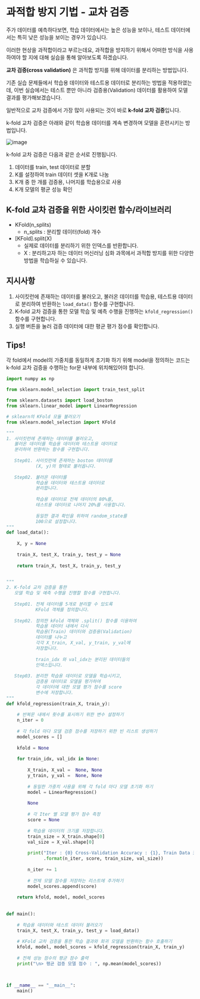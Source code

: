# 과적합 방지 기법 - 교차 검증
주가 데이터를 예측하다보면, 학습 데이터에서는 높은 성능을 보이나, 테스트 데이터에서는 특히 낮은 성능을 보이는 경우가 있습니다.

이러한 현상을 과적합이라고 부르는데요, 과적합을 방지하기 위해서 어떠한 방식을 사용하여야 할 지에 대해 실습을 통해 알아보도록 하겠습니다.


**교차 검증(cross validation)** 은 과적합 방지를 위해 데이터를 분리하는 방법입니다.

기존 실습 문제들에서 학습용 데이터와 테스트용 데이터로 분리하는 방법을 적용하였는데, 이번 실습에서는 테스트 뿐만 아니라 검증용(Validation) 데이터를 활용하여 모델 결과를 평가해보겠습니다.

일반적으로 교차 검증에서 가장 많이 사용되는 것이 바로 **k-fold 교차 검증**입니다.

k-fold 교차 검증은 아래와 같이 학습용 데이터를 계속 변경하며 모델을 훈련시키는 방법입니다.

![image](https://user-images.githubusercontent.com/110414297/187683946-74308dd5-4709-4aef-bcfe-179805abb428.png)

k-fold 교차 검증은 다음과 같은 순서로 진행됩니다.

1. 데이터를 train, test 데이터로 분할
2. K를 설정하여 train 데이터 셋을 K개로 나눔
3. K개 중 한 개를 검증용, 나머지를 학습용으로 사용
4. K개 모델의 평균 성능 확인

## K-fold 교차 검증을 위한 사이킷런 함수/라이브러리

- KFold(n_splits)
  - n_splits : 분리할 데이터(fold) 개수
- [KFold].split(X)
  - 실제로 데이터를 분리하기 위한 인덱스를 반환합니다.
  - X : 분리하고자 하는 데이터
머신러닝 심화 과목에서 과적합 방지를 위한 다양한 방법을 학습하실 수 있습니다.

## 지시사항
1. 사이킷런에 존재하는 데이터를 불러오고, 불러온 데이터를 학습용, 테스트용 데이터로 분리하여 반환하는 ```load_data()``` 함수를 구현합니다.
2. K-fold 교차 검증을 통한 모델 학습 및 예측 수행을 진행하는 ```kfold_regression()``` 함수를 구현합니다.
3. 실행 버튼을 눌러 검증 데이터에 대한 평균 평가 점수를 확인합니다.

## Tips!
각 fold에서 model의 가중치를 동일하게 초기화 하기 위해 model을 정의하는 코드는 k-fold 교차 검증을 수행하는 for문 내부에 위치해있어야 합니다.

```python
import numpy as np

from sklearn.model_selection import train_test_split

from sklearn.datasets import load_boston
from sklearn.linear_model import LinearRegression

# sklearn의 KFold 모듈 불러오기
from sklearn.model_selection import KFold

"""
1. 사이킷런에 존재하는 데이터를 불러오고, 
   불러온 데이터를 학습용 데이터와 테스트용 데이터로 
   분리하여 반환하는 함수를 구현합니다.
   
   Step01. 사이킷런에 존재하는 boston 데이터를 
           (X, y)의 형태로 불러옵니다. 
   
   Step02. 불러온 데이터를 
           학습용 데이터와 테스트용 데이터로
           분리합니다.
           
           학습용 데이터로 전체 데이터의 80%를,
           테스트용 데이터로 나머지 20%를 사용합니다.
           
           동일한 결과 확인을 위하여 random_state를
           100으로 설정합니다.
"""
def load_data():
    
    X, y = None
    
    train_X, test_X, train_y, test_y = None
    
    return train_X, test_X, train_y, test_y
    

"""
2. K-fold 교차 검증을 통한 
   모델 학습 및 예측 수행을 진행할 함수를 구현합니다.
   
   Step01. 전체 데이터를 5개로 분리할 수 있도록 
           KFold 객체를 정의합니다.
           
   Step02. 정의한 kFold 객체와 .split() 함수를 이용하여 
           학습용 데이터 내에서 다시 
           학습용(Train) 데이터와 검증용(Validation)
           데이터를 나누고 
           각각 X_train, X_val, y_train, y_val에
           저장합니다.
           
           train_idx 와 val_idx는 분리된 데이터들의
           인덱스입니다.
            
   Step03. 분리한 학습용 데이터로 모델을 학습시키고,
           검증용 데이터로 모델을 평가하여 
           각 데이터에 대한 모델 평가 점수를 score
           변수에 저장합니다.
"""
def kfold_regression(train_X, train_y):
    
    # 반복문 내에서 횟수를 표시하기 위한 변수 설정하기
    n_iter = 0
    
    # 각 fold 마다 모델 검증 점수를 저장하기 위한 빈 리스트 생성하기
    model_scores = []
    
    kfold = None
    
    for train_idx, val_idx in None:
        
        X_train, X_val =  None, None
        y_train, y_val =  None, None
        
        # 동일한 가중치 사용을 위해 각 fold 마다 모델 초기화 하기
        model = LinearRegression()
        
        None
        
        # 각 Iter 별 모델 평가 점수 측정
        score = None
        
        # 학습용 데이터의 크기를 저장합니다.
        train_size = X_train.shape[0]
        val_size = X_val.shape[0]
    
        print("Iter : {0} Cross-Validation Accuracy : {1}, Train Data 크기 : {2}, Validation Data 크기 : {3}"
              .format(n_iter, score, train_size, val_size))
    
        n_iter += 1
        
        # 전체 모델 점수를 저장하는 리스트에 추가하기
        model_scores.append(score)
        
    return kfold, model, model_scores
        
        
def main():
    
    # 학습용 데이터와 테스트 데이터 불러오기
    train_X, test_X, train_y, test_y = load_data()
    
    # KFold 교차 검증을 통한 학습 결과와 회귀 모델을 반환하는 함수 호출하기
    kfold, model, model_scores = kfold_regression(train_X, train_y)
    
    # 전체 성능 점수의 평균 점수 출력
    print("\n> 평균 검증 모델 점수 : ", np.mean(model_scores))
    

    
if __name__ == "__main__":
    main()

```
